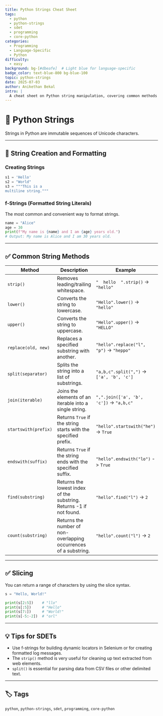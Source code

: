 ```yaml
---
title: Python Strings Cheat Sheet
tags:
  - python
  - python-strings
  - sdet
  - programming
  - core-python
categories:
  - Programming
  - Language-Specific
  - Python
difficulty:
  - easy
background: bg-[#dbeafe]  # Light blue for language-specific
badge_color: text-blue-800 bg-blue-100
topic: python-strings
date: 2025-07-03
author: Anikethan Bekal
intro: |
  A cheat sheet on Python string manipulation, covering common methods and f-strings. Essential for any Python developer or SDET working with text data.
---
```


# 📘 Python Strings

Strings in Python are immutable sequences of Unicode characters.

---

## 🧠 String Creation and Formatting

### Creating Strings

```python
s1 = 'Hello'
s2 = "World"
s3 = """This is a
multiline string."""
```

### f-Strings (Formatted String Literals)

The most common and convenient way to format strings.

```python
name = "Alice"
age = 30
print(f"My name is {name} and I am {age} years old.")
# Output: My name is Alice and I am 30 years old.
```

---

## ✅ Common String Methods

| Method | Description | Example |
|---|---|---|
| `strip()` | Removes leading/trailing whitespace. | `"  hello  ".strip()` -> `"hello"` |
| `lower()` | Converts the string to lowercase. | `"Hello".lower()` -> `"hello"` |
| `upper()` | Converts the string to uppercase. | `"Hello".upper()` -> `"HELLO"` |
| `replace(old, new)` | Replaces a specified substring with another. | `"hello".replace("l", "p")` -> `"heppo"` |
| `split(separator)` | Splits the string into a list of substrings. | `"a,b,c".split(",")` -> `['a', 'b', 'c']` |
| `join(iterable)` | Joins the elements of an iterable into a single string. | `",".join(['a', 'b', 'c'])` -> `"a,b,c"` |
| `startswith(prefix)` | Returns `True` if the string starts with the specified prefix. | `"hello".startswith("he")` -> `True` |
| `endswith(suffix)` | Returns `True` if the string ends with the specified suffix. | `"hello".endswith("lo")` -> `True` |
| `find(substring)` | Returns the lowest index of the substring. Returns -1 if not found. | `"hello".find("l")` -> `2` |
| `count(substring)` | Returns the number of non-overlapping occurrences of a substring. | `"hello".count("l")` -> `2` |

---

## ✅ Slicing

You can return a range of characters by using the slice syntax.

```python
s = "Hello, World!"

print(s[2:5])    # "llo"
print(s[:5])     # "Hello"
print(s[7:])     # "World!"
print(s[-5:-2])  # "orl"
```

---

## 💡 Tips for SDETs

- Use f-strings for building dynamic locators in Selenium or for creating formatted log messages.
- The `strip()` method is very useful for cleaning up text extracted from web elements.
- `split()` is essential for parsing data from CSV files or other delimited text.

---

## 🏷 Tags

`python`, `python-strings`, `sdet`, `programming`, `core-python`
